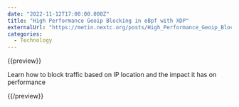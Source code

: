 ```yaml
---
date: "2022-11-12T17:00:00.000Z"
title: "High Performance Geoip Blocking in eBpf with XDP"
externalUrl: "https://metin.nextc.org/posts/High_Performance_Geoip_Blocking_in_eBpf_with_XDP.html"
categories:
  - Technology
---
```


{{preview}}

Learn how to block traffic based on IP location and the impact it has on performance

{{/preview}}
